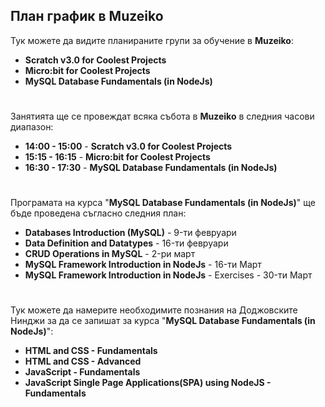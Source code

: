 ## План график в Muzeiko

Тук можете да видите планираните групи за обучение в **Muzeiko**:
* **Scratch v3.0 for Coolest Projects**
* **Micro:bit for Coolest Projects**
* **MySQL Database Fundamentals (in NodeJs)**

#

Занятията ще се провеждат всяка събота в **Muzeiko** в следния часови диапазон:
* **14:00 - 15:00** - **Scratch v3.0 for Coolest Projects**
* **15:15 - 16:15** - **Micro:bit for Coolest Projects**
* **16:30 - 17:30** - **MySQL Database Fundamentals (in NodeJs)**

#

Програмата на курса "**MySQL Database Fundamentals (in NodeJs)**" ще бъде проведена съгласно следния план:
* **Databases Introduction (MySQL)** - 9-ти февруари
* **Data Definition and Datatypes** - 16-ти февруари
* **CRUD Operations in MySQL** - 2-ри март
* **MySQL Framework Introduction in NodeJs** - 16-ти Март 
* **MySQL Framework Introduction in NodeJs** - Exercises - 30-ти Март   

#

Тук можете да намерите необходимите познания на Доджовските Нинджи за да се запишат за курса "**MySQL Database Fundamentals (in NodeJs)**":
* **HTML and CSS - Fundamentals**
* **HTML and CSS - Advanced**
* **JavaScript - Fundamentals**
* **JavaScript Single Page Applications(SPA) using NodeJS - Fundamentals**